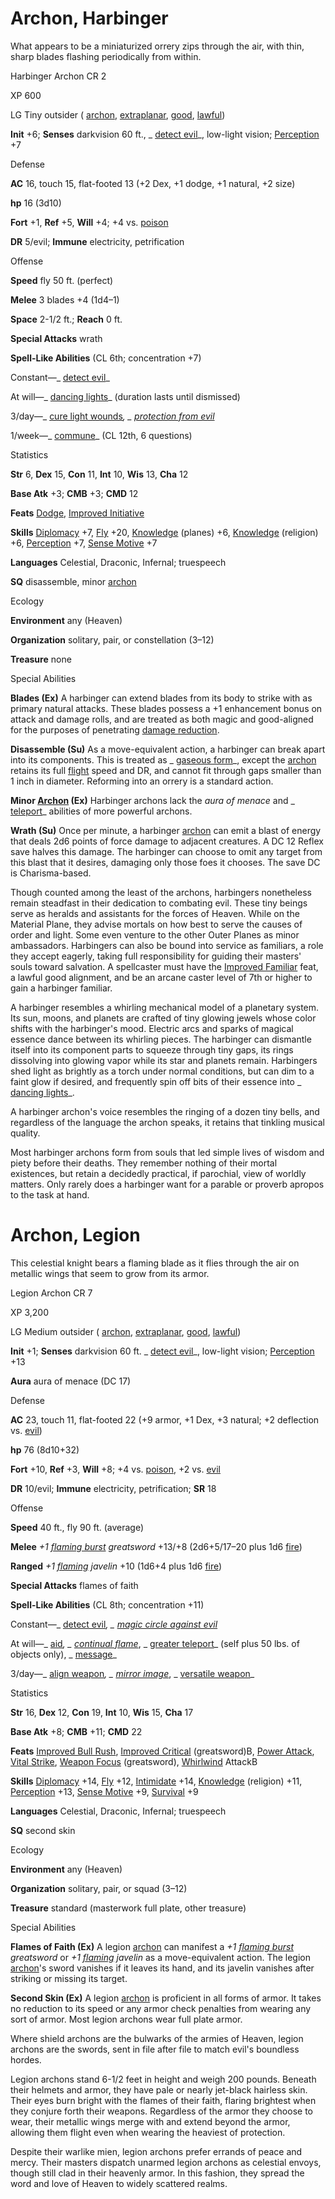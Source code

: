 # Archon, Harbinger

What appears to be a miniaturized orrery zips through the air, with thin, sharp blades flashing periodically from within.

Harbinger Archon CR 2

XP 600

LG Tiny outsider ( [archon](monsters/creatureTypes#_archon-subtype), [extraplanar](monsters/creatureTypes#_extraplanar-subtype), [good](monsters/creatureTypes#_good-subtype), [lawful](monsters/creatureTypes#_lawful-subtype))

**Init** +6; **Senses** darkvision 60 ft., _ [detect evil](spells/detectEvil#_detect-evil)_, low-light vision; [Perception](skills/perception#_perception) +7

Defense

**AC** 16, touch 15, flat-footed 13 (+2 Dex, +1 dodge, +1 natural, +2 size)

**hp** 16 (3d10)

**Fort** +1, **Ref** +5, **Will** +4; +4 vs. [poison](monsters/universalMonsterRules#_poison-(ex-or-su))

**DR** 5/evil; **Immune** electricity, petrification

Offense

**Speed** fly 50 ft. (perfect)

**Melee** 3 blades +4 (1d4–1)

**Space** 2-1/2 ft.; **Reach** 0 ft.

**Special Attacks** wrath

**Spell-Like Abilities** (CL 6th; concentration +7)

Constant—_ [detect evil](spells/detectEvil#_detect-evil)_

At will—_ [dancing lights](spells/dancingLights#_dancing-lights)_ (duration lasts until dismissed)

3/day—_ [cure light wounds](spells/cureLightWounds#_cure-light-wounds)_, _ [protection from evil](spells/protectionFromEvil#_protection-from-evil)_

1/week—_ [commune](spells/commune#_commune)_ (CL 12th, 6 questions)

Statistics

**Str** 6, **Dex** 15, **Con** 11, **Int** 10, **Wis** 13, **Cha** 12

**Base Atk** +3; **CMB** +3; **CMD** 12

**Feats** [Dodge](feats#_dodge), [Improved Initiative](feats#_improved-initiative)

**Skills** [Diplomacy](skills/diplomacy#_diplomacy) +7, [Fly](skills/fly#_fly) +20, [Knowledge](skills/knowledge#_knowledge) (planes) +6, [Knowledge](skills/knowledge#_knowledge) (religion) +6, [Perception](skills/perception#_perception) +7, [Sense Motive](skills/senseMotive#_sense-motive) +7

**Languages** Celestial, Draconic, Infernal; truespeech

**SQ** disassemble, minor [archon](monsters/creatureTypes#_archon-subtype)

Ecology

**Environment** any (Heaven)

**Organization** solitary, pair, or constellation (3–12)

**Treasure** none

Special Abilities

**Blades (Ex)** A harbinger can extend blades from its body to strike with as primary natural attacks. These blades possess a +1 enhancement bonus on attack and damage rolls, and are treated as both magic and good-aligned for the purposes of penetrating [damage reduction](monsters/universalMonsterRules#_damage-reduction-(ex-or-su)).

**Disassemble (Su)** As a move-equivalent action, a harbinger can break apart into its components. This is treated as _ [gaseous form](spells/gaseousForm#_gaseous-form)_, except the [archon](monsters/creatureTypes#_archon-subtype) retains its full [flight](monsters/universalMonsterRules#_flight-(ex,-sp,-or-su)) speed and DR, and cannot fit through gaps smaller than 1 inch in diameter. Reforming into an orrery is a standard action.

**Minor [Archon](monsters/creatureTypes#_archon-subtype) (Ex)** Harbinger archons lack the _aura of menace_ and _ [teleport](spells/teleport#_teleport)_ abilities of more powerful archons.

**Wrath (Su)** Once per minute, a harbinger [archon](monsters/creatureTypes#_archon-subtype) can emit a blast of energy that deals 2d6 points of force damage to adjacent creatures. A DC 12 Reflex save halves this damage. The harbinger can choose to omit any target from this blast that it desires, damaging only those foes it chooses. The save DC is Charisma-based.

Though counted among the least of the archons, harbingers nonetheless remain steadfast in their dedication to combating evil. These tiny beings serve as heralds and assistants for the forces of Heaven. While on the Material Plane, they advise mortals on how best to serve the causes of order and light. Some even venture to the other Outer Planes as minor ambassadors. Harbingers can also be bound into service as familiars, a role they accept eagerly, taking full responsibility for guiding their masters' souls toward salvation. A spellcaster must have the [Improved Familiar](feats#_improved-familiar) feat, a lawful good alignment, and be an arcane caster level of 7th or higher to gain a harbinger familiar.

A harbinger resembles a whirling mechanical model of a planetary system. Its sun, moons, and planets are crafted of tiny glowing jewels whose color shifts with the harbinger's mood. Electric arcs and sparks of magical essence dance between its whirling pieces. The harbinger can dismantle itself into its component parts to squeeze through tiny gaps, its rings dissolving into glowing vapor while its star and planets remain. Harbingers shed light as brightly as a torch under normal conditions, but can dim to a faint glow if desired, and frequently spin off bits of their essence into _ [dancing lights](spells/dancingLights#_dancing-lights)_.

A harbinger archon's voice resembles the ringing of a dozen tiny bells, and regardless of the language the archon speaks, it retains that tinkling musical quality.

Most harbinger archons form from souls that led simple lives of wisdom and piety before their deaths. They remember nothing of their mortal existences, but retain a decidedly practical, if parochial, view of worldly matters. Only rarely does a harbinger want for a parable or proverb apropos to the task at hand.

# Archon, Legion

This celestial knight bears a flaming blade as it flies through the air on metallic wings that seem to grow from its armor.

Legion Archon CR 7

XP 3,200

LG Medium outsider ( [archon](monsters/creatureTypes#_archon-subtype), [extraplanar](monsters/creatureTypes#_extraplanar-subtype), [good](monsters/creatureTypes#_good-subtype), [lawful](monsters/creatureTypes#_lawful-subtype))

**Init** +1; **Senses** darkvision 60 ft. _ [detect evil](spells/detectEvil#_detect-evil)_, low-light vision; [Perception](skills/perception#_perception) +13

**Aura** aura of menace (DC 17)

Defense

**AC** 23, touch 11, flat-footed 22 (+9 armor, +1 Dex, +3 natural; +2 deflection vs. [evil](monsters/creatureTypes#_evil-subtype))

**hp** 76 (8d10+32)

**Fort** +10, **Ref** +3, **Will** +8; +4 vs. [poison](monsters/universalMonsterRules#_poison-(ex-or-su)), +2 vs. [evil](monsters/creatureTypes#_evil-subtype)

**DR** 10/evil; **Immune** electricity, petrification; **SR** 18

Offense

**Speed** 40 ft., fly 90 ft. (average)

**Melee** _+1 [flaming burst](magicItems/weapons#_weapons-flaming-burst) greatsword_ +13/+8 (2d6+5/17–20 plus 1d6 [fire](monsters/creatureTypes#_fire-subtype))

**Ranged** _+1 [flaming](magicItems/weapons#_weapons-flaming) javelin_ +10 (1d6+4 plus 1d6 [fire](monsters/creatureTypes#_fire-subtype))

**Special Attacks** flames of faith

**Spell-Like Abilities** (CL 8th; concentration +11)

Constant—_ [detect evil](spells/detectEvil#_detect-evil)_, _ [magic circle against evil](spells/magicCircleAgainstEvil#_magic-circle-against-evil)_

At will—_ [aid](spells/aid#_aid)_, _ [continual flame](spells/continualFlame#_continual-flame)_, _ [greater teleport](spells/teleport#_teleport-greater)_ (self plus 50 lbs. of objects only), _ [message](spells/message#_message)_

3/day—_ [align weapon](spells/alignWeapon#_align-weapon)_, _ [mirror image](spells/mirrorImage#_mirror-image)_, _ [versatile weapon](advanced/spells/versatileWeapon#_versatile-weapon)_

Statistics

**Str** 16, **Dex** 12, **Con** 19, **Int** 10, **Wis** 15, **Cha** 17

**Base Atk** +8; **CMB** +11; **CMD** 22

**Feats** [Improved Bull Rush](feats#_improved-bull-rush), [Improved Critical](feats#_improved-critical) (greatsword)B, [Power Attack](feats#_power-attack), [Vital Strike](feats#_vital-strike), [Weapon Focus](feats#_weapon-focus) (greatsword), [Whirlwind](monsters/universalMonsterRules#_whirlwind) AttackB

**Skills** [Diplomacy](skills/diplomacy#_diplomacy) +14, [Fly](skills/fly#_fly) +12, [Intimidate](skills/intimidate#_intimidate) +14, [Knowledge](skills/knowledge#_knowledge) (religion) +11, [Perception](skills/perception#_perception) +13, [Sense Motive](skills/senseMotive#_sense-motive) +9, [Survival](skills/survival#_survival) +9

**Languages** Celestial, Draconic, Infernal; truespeech

**SQ** second skin

Ecology

**Environment** any (Heaven)

**Organization** solitary, pair, or squad (3–12)

**Treasure** standard (masterwork full plate, other treasure)

Special Abilities

**Flames of Faith (Ex)** A legion [archon](monsters/creatureTypes#_archon-subtype) can manifest a _+1 [flaming burst](magicItems/weapons#_weapons-flaming-burst) greatsword_ or _+1 [flaming](magicItems/weapons#_weapons-flaming) javelin_ as a move-equivalent action. The legion [archon](monsters/creatureTypes#_archon-subtype)'s sword vanishes if it leaves its hand, and its javelin vanishes after striking or missing its target.

**Second Skin (Ex)** A legion [archon](monsters/creatureTypes#_archon-subtype) is proficient in all forms of armor. It takes no reduction to its speed or any armor check penalties from wearing any sort of armor. Most legion archons wear full plate armor.

Where shield archons are the bulwarks of the armies of Heaven, legion archons are the swords, sent in file after file to match evil's boundless hordes.

Legion archons stand 6-1/2 feet in height and weigh 200 pounds. Beneath their helmets and armor, they have pale or nearly jet-black hairless skin. Their eyes burn bright with the flames of their faith, flaring brightest when they conjure forth their weapons. Regardless of the armor they choose to wear, their metallic wings merge with and extend beyond the armor, allowing them flight even when wearing the heaviest of protection.

Despite their warlike mien, legion archons prefer errands of peace and mercy. Their masters dispatch unarmed legion archons as celestial envoys, though still clad in their heavenly armor. In this fashion, they spread the word and love of Heaven to widely scattered realms.

